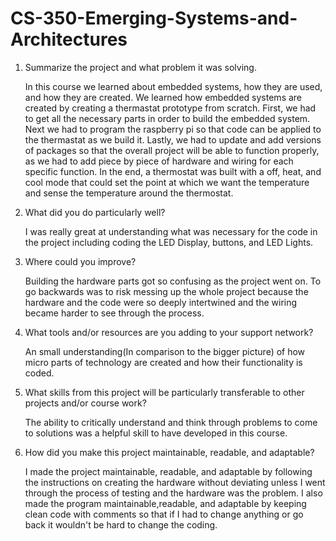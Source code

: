 # CS-350-Emerging-Systems-and-Architectures

1) Summarize the project and what problem it was solving.

   In this course we learned about embedded systems, how they are used, and how they are created.  We learned how embedded systems are created by creating a thermastat prototype from scratch.  First, we had to get all the necessary parts in order to build the embedded system.  Next we had to program the raspberry pi so that code can be applied to the thermastat as we build it.  Lastly, we had to update and add versions of packages so that the overall project will be able to function properly, as  we had to add piece by piece of hardware and wiring for each specific function.  In the end, a thermostat was built with a off, heat, and cool mode that could set the point at which we want the temperature and sense the temperature around the thermostat.
3) What did you do particularly well?

   I was really great at understanding what was necessary for the code in the project including coding the LED Display, buttons, and LED Lights.
5) Where could you improve?

   Building the hardware parts got so confusing as the project went on.  To go backwards was to risk messing up the whole project because the hardware and the code were so deeply intertwined and the wiring became harder to see through the process.
7) What tools and/or resources are you adding to your support network?

   An small understanding(In comparison to the bigger picture) of how micro parts of technology are created and how their functionality is coded.
9) What skills from this project will be particularly transferable to other projects and/or course work?

   The ability to critically understand and think through problems to come to solutions was a helpful skill to have developed in this course.
11) How did you make this project maintainable, readable, and adaptable?

    I made the project maintainable, readable, and adaptable by following the instructions on creating the hardware without deviating unless I went through the process of testing and the hardware was the problem.  I also made the program maintainable,readable, and adaptable by keeping clean code with comments so that if I had to change anything or go back it wouldn't be hard to change the coding.
